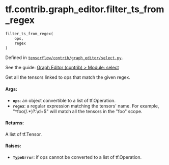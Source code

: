 <div itemscope itemtype="http://developers.google.com/ReferenceObject">
<meta itemprop="name" content="tf.contrib.graph_editor.filter_ts_from_regex" />
</div>

# tf.contrib.graph_editor.filter_ts_from_regex

``` python
filter_ts_from_regex(
    ops,
    regex
)
```



Defined in [`tensorflow/contrib/graph_editor/select.py`](https://www.tensorflow.org/code/tensorflow/contrib/graph_editor/select.py).

See the guide: [Graph Editor (contrib) > Module: select](../../../../../api_guides/python/contrib.graph_editor.md#Module_select)

Get all the tensors linked to ops that match the given regex.

#### Args:

* <b>`ops`</b>: an object convertible to a list of tf.Operation.
* <b>`regex`</b>: a regular expression matching the tensors' name.
    For example, "^foo(/.*)?:\d+$" will match all the tensors in the "foo"
    scope.

#### Returns:

A list of tf.Tensor.

#### Raises:

* <b>`TypeError`</b>: if ops cannot be converted to a list of tf.Operation.